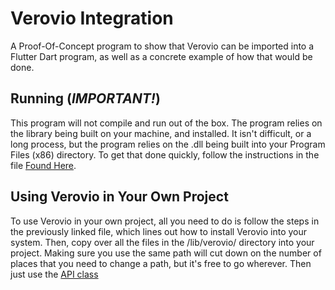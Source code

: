 # Verovio Integration

A Proof-Of-Concept program to show that Verovio can be imported into a Flutter Dart program, as well as a concrete example of how that would be done.

## Running (_IMPORTANT!_)

This program will not compile and run out of the box.  The program relies on the library being built on your machine, and installed.  It isn't difficult, or a long process, but the program relies on the .dll being built into your Program Files (x86) directory.  To get that done quickly, follow the instructions in the file [Found Here](./lib/verovio/InstallingVerovio.md).

## Using Verovio in Your Own Project

To use Verovio in your own project, all you need to do is follow the steps in the previously linked file, which lines out how to install Verovio into your system.  Then, copy over all the files in the /lib/verovio/ directory into your project.  Making sure you use the same path will cut down on the number of places that you need to change a path, but it's free to go wherever.  Then just use the [API class](./lib/verovio/verovio_api.dart)
